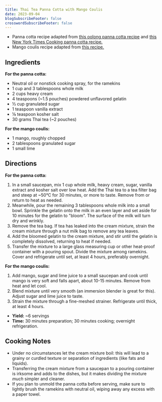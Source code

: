 ```yaml
---
title: Thai Tea Panna Cotta with Mango Coulis
date: 2023-09-04
blogSubscribeFooter: false
crosswordSubscribeFooter: false
---
```


- Panna cotta recipe adapted from [this oolong panna cotta
  recipe](https://www.cooking-therapy.com/oolong-panna-cotta/) and [this New
  York Times Cooking panna cotta
  recipe.](https://cooking.nytimes.com/recipes/1024352-panna-cotta)
- Mango coulis recipe adapted from [this
  recipe.](https://www.abakingjourney.com/easy-mango-coulis/)

## Ingredients

**For the panna cotta:**

- Neutral oil or nonstick cooking spray, for the ramekins
- 1 cup and 3 tablespoons whole milk
- 2 cups heavy cream
- 4 teaspoons (~1.5 pouches) powdered unflavored gelatin
- ½ cup granulated sugar
- 1 teaspoon vanilla extract
- ⅛ teaspoon kosher salt
- 30 grams Thai tea (~2 pouches)

**For the mango coulis:**

- 1 mango, roughly chopped
- 2 tablespoons granulated sugar
- 1 small lime

## Directions

**For the panna cotta:**

1. In a small saucepan, mix 1 cup whole milk, heavy cream, sugar, vanilla
   extract and kosher salt over low heat. Add the Thai tea to a tea filter bag
   and steep at ~50°C for 30 minutes, or more to taste. Remove from or return
   to heat as needed.
1. Meanwhile, pour the remaining 3 tablespoons whole milk into a small bowl.
   Sprinkle the gelatin onto the milk in an even layer and set aside for 10
   minutes for the gelatin to "bloom". The surface of the milk will turn dry
   and wrinkly.
1. Remove the tea bag. If tea has leaked into the cream mixture, strain the
   cream mixture through a nut milk bag to remove any tea leaves.
1. Add the bloomed gelatin to the cream mixture, and stir until the gelatin is
   completely dissolved, returning to heat if needed.
1. Transfer the mixture to a large glass measuring cup or other heat-proof
   container with a pouring spout. Divide the mixture among ramekins. Cover and
   refrigerate until set, at least 4 hours, preferably overnight.

**For the mango coulis:**

1. Add mango, sugar and lime juice to a small saucepan and cook until mango is
   very soft and falls apart, about 10-15 minutes. Remove from heat and let
   cool.
2. Blend mixture until very smooth (an immersion blender is great for this).
   Adjust sugar and lime juice to taste.
3. Strain the mixture through a fine-meshed strainer. Refrigerate until thick,
   at least 4 hours.

- **Yield:** ~6 servings
- **Time:** 30 minutes preparation; 30 minutes cooking; overnight refrigeration.

## Cooking Notes

- Under no circumstances let the cream mixture boil: this will lead to a grainy
  or curdled texture or separation of ingredients (like fats and liquids).
- Transferring the cream mixture from a saucepan to a pouring container is
  irksome and adds to the dishes, but it makes dividing the mixture *much*
  simpler and cleaner.
- If you plan to unmold the panna cotta before serving, make sure to lightly
  brush the ramekins with neutral oil, wiping away any excess with a paper
  towel.
